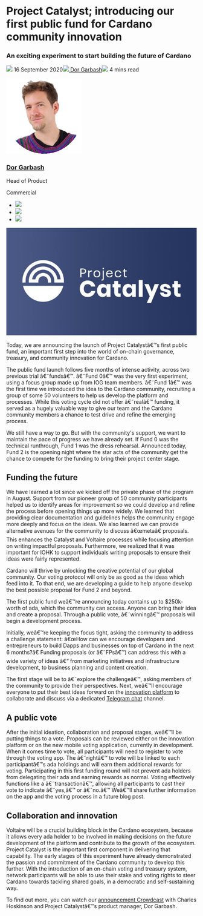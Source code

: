 # Project Catalyst; introducing our first public fund for Cardano community innovation
### **An exciting experiment to start building the future of Cardano**
![](img/2020-09-16-project-catalyst-introducing-our-first-public-fund-for-cardano-community-innovation.002.png) 16 September 2020![](img/2020-09-16-project-catalyst-introducing-our-first-public-fund-for-cardano-community-innovation.002.png)[ Dor Garbash](tmp//en/blog/authors/dor-garbash/page-1/)![](img/2020-09-16-project-catalyst-introducing-our-first-public-fund-for-cardano-community-innovation.003.png) 4 mins read

![Dor Garbash](img/2020-09-16-project-catalyst-introducing-our-first-public-fund-for-cardano-community-innovation.004.png)[](tmp//en/blog/authors/dor-garbash/page-1/)
### [**Dor Garbash**](tmp//en/blog/authors/dor-garbash/page-1/)
Head of Product

Commercial

- ![](img/2020-09-16-project-catalyst-introducing-our-first-public-fund-for-cardano-community-innovation.005.png)[](https://linkedin.com/in/garbash "LinkedIn")
- ![](img/2020-09-16-project-catalyst-introducing-our-first-public-fund-for-cardano-community-innovation.006.png)[](https://twitter.com/garbash "Twitter")
- ![](img/2020-09-16-project-catalyst-introducing-our-first-public-fund-for-cardano-community-innovation.007.png)[](https://github.com/Garbash "GitHub")

![Project Catalyst; introducing our first public fund for Cardano community innovation](img/2020-09-16-project-catalyst-introducing-our-first-public-fund-for-cardano-community-innovation.008.jpeg)

Today, we are announcing the launch of Project Catalystâ€™s first public fund, an important first step into the world of on-chain governance, treasury, and community innovation for Cardano.

The public fund launch follows five months of intense activity, across two previous trial â€˜fundsâ€™. â€˜Fund 0â€™ was the very first experiment, using a focus group made up from IOG team members. â€˜Fund 1â€™ was the first time we introduced the idea to the Cardano community, recruiting a group of some 50 volunteers to help us develop the platform and processes. While this voting cycle did not offer â€˜realâ€™ funding, it served as a hugely valuable way to give our team and the Cardano community members a chance to test drive and refine the emerging process.

We still have a way to go. But with the community's support, we want to maintain the pace of progress we have already set. If Fund 0 was the technical runthrough, Fund 1 was the dress rehearsal. Announced today, Fund 2 is the opening night where the star acts of the community get the chance to compete for the funding to bring their project center stage.
## **Funding the future**
We have learned a lot since we kicked off the private phase of the program in August. Support from our pioneer group of 50 community participants helped us to identify areas for improvement so we could develop and refine the process before opening things up more widely. We learned that providing clear documentation and guidelines helps the community engage more deeply and focus on the ideas. We also learned we can provide alternative avenues for the community to discuss â€œmetaâ€ proposals. This enhances the Catalyst and Voltaire processes while focusing attention on writing impactful proposals. Furthermore, we realized that it was important for IOHK to support individuals writing proposals to ensure their ideas were fairly represented.

Cardano will thrive by unlocking the creative potential of our global community. Our voting protocol will only be as good as the ideas which feed into it. To that end, we are developing a guide to help anyone develop the best possible proposal for Fund 2 and beyond.

The first public fund weâ€™re announcing today contains up to $250k-worth of ada, which the community can access. Anyone can bring their idea and create a proposal. Through a public vote, â€˜winningâ€™ proposals will begin a development process.

Initially, weâ€™re keeping the focus tight, asking the community to address a challenge statement: â€œHow can we encourage developers and entrepreneurs to build Dapps and businesses on top of Cardano in the next 6 months?â€ Funding proposals (or â€˜FPsâ€™) can address this with a wide variety of ideas â€“ from marketing initiatives and infrastructure development, to business planning and content creation.

The first stage will be to â€˜explore the challengeâ€™, asking members of the community to provide their perspectives. Next, weâ€™ll encourage everyone to put their best ideas forward on the [innovation platform](https://cardano.ideascale.com/a/index) to collaborate and discuss via a dedicated [Telegram chat](https://t.me/cardanocatalyst) channel.
## **A public vote**
After the initial ideation, collaboration and proposal stages, weâ€™ll be putting things to a vote. Proposals can be reviewed either on the innovation platform or on the new mobile voting application, currently in development. When it comes time to vote, all participants will need to register to vote through the voting app. The â€˜rightâ€™ to vote will be linked to each participantâ€™s ada holdings and will earn them additional rewards for voting. Participating in this first funding round will not prevent ada holders from delegating their ada and earning rewards as normal. Voting effectively functions like a â€˜transactionâ€™, allowing all participants to cast their vote to indicate â€˜yes,â€™ or â€˜no.â€™ Weâ€™ll share further information on the app and the voting process in a future blog post.
## **Collaboration and innovation**
Voltaire will be a crucial building block in the Cardano ecosystem, because it allows every ada holder to be involved in making decisions on the future development of the platform and contribute to the growth of the ecosystem. Project Catalyst is the important first component in delivering that capability. The early stages of this experiment have already demonstrated the passion and commitment of the Cardano community to develop this further. With the introduction of an on-chain voting and treasury system, network participants will be able to use their stake and voting rights to steer Cardano towards tackling shared goals, in a democratic and self-sustaining way.

To find out more, you can watch our [announcement Crowdcast](https://www.crowdcast.io/e/fofg4hrz) with Charles Hoskinson and Project Catalystâ€™s product manager, Dor Garbash.
